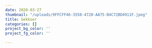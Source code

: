 ```yaml
---
date: 2020-03-27
thumbnail: "/uploads/9FFCFF46-3558-4728-AA75-B4C72BD4911F.jpeg"
title: Gekkoer
categories: []
project_bg_color: ''
project_fg_color: ''

---
```

